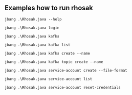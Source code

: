 ## Examples how to run rhosak

```shell script
jbang .\Rhosak.java --help
```
```shell script
jbang .\Rhosak.java login
```
```shell script
jbang .\Rhosak.java kafka
```
```shell script
jbang .\Rhosak.java kafka list
```
```shell script
jbang .\Rhosak.java kafka create --name
```
```shell script
jbang .\Rhosak.java kafka topic create --name
```
```shell script
jbang .\Rhosak.java service-account create --file-format
```
```shell script
jbang .\Rhosak.java service-account list
```
```shell script
jbang .\Rhosak.java service-account reset-credentials
```